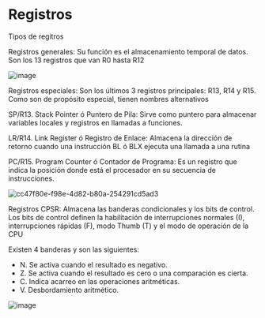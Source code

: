    # Registros

Tipos de regitros

Registros generales: Su función es el almacenamiento temporal de datos. Son los 13 registros que van R0 hasta R12

![image](https://user-images.githubusercontent.com/99301599/166501086-0c7ec7f4-1085-46bc-8b61-66e26ca7dbf7.png)


Registros especiales: Son los últimos 3 registros principales: R13, R14 y R15. Como son de propósito especial, tienen nombres alternativos

SP/R13. Stack Pointer ó Puntero de Pila: Sirve como puntero para almacenar variables locales y registros en llamadas a funciones.

LR/R14. Link Register ó Registro de Enlace: Almacena la dirección de retorno cuando una instrucción BL ó BLX ejecuta una llamada a una rutina

PC/R15. Program Counter ó Contador de Programa: Es un registro que indica la posición donde está el procesador en su secuencia de instrucciones.

![cc47f80e-f98e-4d82-b80a-254291cd5ad3](https://user-images.githubusercontent.com/99301599/166501032-58332c6e-b2a1-4fb6-9fe9-d47cde0f1a43.png)

Registros CPSR: Almacena las banderas condicionales y los bits de control. Los bits de control definen la habilitación de interrupciones normales (I), interrupciones rápidas (F), modo Thumb (T) y el modo de operación de la CPU

Existen 4 banderas y son las siguientes:
- N. Se activa cuando el resultado es negativo.
- Z. Se activa cuando el resultado es cero o una comparación es cierta.
- C. Indica acarreo en las operaciones aritméticas.
- V. Desbordamiento aritmético.

![image](https://user-images.githubusercontent.com/99301599/166501357-789bb8df-6c11-4ab4-9dbc-f50564dd2b66.png)
